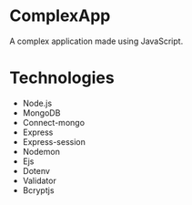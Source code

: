 # ComplexApp
A complex application made using JavaScript.

# Technologies
* Node.js
* MongoDB
* Connect-mongo
* Express
* Express-session
* Nodemon
* Ejs
* Dotenv
* Validator
* Bcryptjs